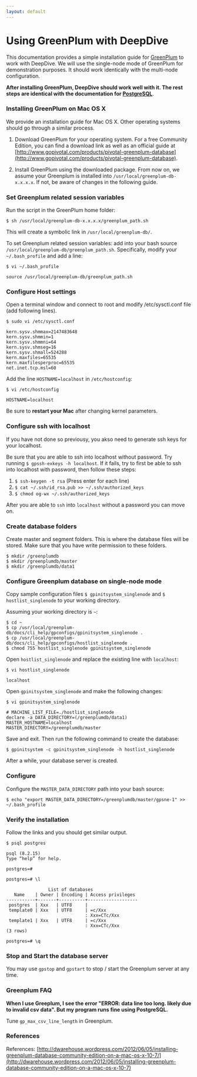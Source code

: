 ```yaml
---
layout: default
---
```


# Using GreenPlum with DeepDive

This documentation provides a simple installation guide for [GreenPlum](http://www.gopivotal.com/products/pivotal-greenplum-database) to work with DeepDive. We will use the single-node mode of GreenPlum for demonstration purposes. It should work identically with the multi-node configuration.

**After installing GreenPlum, DeepDive should work well with it. The rest steps are identical with the documentation for [PostgreSQL](postgresql.html)**.


### Installing GreenPlum on Mac OS X

We provide an installation guide for Mac OS X. Other operating systems should go through a similar process.

1. Download GreenPlum for your operating system. For a free Community Edition, you can find a download link as well as an official guide at [http://www.gopivotal.com/products/pivotal-greenplum-database](http://www.gopivotal.com/products/pivotal-greenplum-database). 

2. Install GreenPlum using the downloaded package.  From now on, we assume your Greenplum is installed into `/usr/local/greenplum-db-x.x.x.x`. If not, be aware of changes in the following guide.

### Set Greenplum related session variables

Run the script in the GreenPlum home folder: 

    $ sh /usr/local/greenplum-db-x.x.x.x/greenplum_path.sh

This will create a symbolic link in `/usr/local/greenplum-db/`.

To set Greenplum related session variables: add into your bash source `/usr/local/greenplum-db/greenplum_path.sh`. Specifically, modify your `~/.bash_profile` and add a line:

    $ vi ~/.bash_profile

    source /usr/local/greenplum-db/greenplum_path.sh


### Configure Host settings

Open a terminal window and connect to root and modify /etc/sysctl.conf file (add following lines).

    $ sudo vi /etc/sysctl.conf

    kern.sysv.shmmax=2147483648
    kern.sysv.shmmin=1
    kern.sysv.shmmni=64
    kern.sysv.shmseg=16
    kern.sysv.shmall=524288
    kern.maxfiles=65535
    kern.maxfilesperproc=65535
    net.inet.tcp.msl=60

Add the line `HOSTNAME=localhost` in `/etc/hostconfig`:

    $ vi /etc/hostconfig

    HOSTNAME=localhost


Be sure to **restart your Mac** after changing kernel parameters.

### Configure ssh with localhost

If you have not done so previousy, you akso need to generate ssh keys for your localhost.

Be sure that you are able to ssh into localhost without password. Try running `$ gpssh-exkeys -h localhost`. If it fails, try to first be able to ssh into localhost with password, then follow these steps:

1. `$ ssh-keygen -t rsa` (Press enter for each line)
2. `$ cat ~/.ssh/id_rsa.pub >> ~/.ssh/authorized_keys`
3. `$ chmod og-wx ~/.ssh/authorized_keys`

After you are able to `ssh` into `localhost` without a password you can move on.

### Create database folders

Create master and segment folders. This is where the database files will
be stored. Make sure that you have write permission to these folders.

    $ mkdir /greenplumdb
    $ mkdir /greenplumdb/master
    $ mkdir /greenplumdb/data1


### Configure Greenplum database on single-node mode

Copy sample configuration files `$ gpinitsystem_singlenode` and `$ hostlist_singlenode` to your working directory.

Assuming your working directory is `~`:

    $ cd ~
    $ cp /usr/local/greenplum-db/docs/cli_help/gpconfigs/gpinitsystem_singlenode .
    $ cp /usr/local/greenplum-db/docs/cli_help/gpconfigs/hostlist_singlenode .
    $ chmod 755 hostlist_singlenode gpinitsystem_singlenode

Open `hostlist_singlenode` and replace the existing line with `localhost`:

    $ vi hostlist_singlenode

    localhost

Open `gpinitsystem_singlenode` and make the following changes:

    $ vi gpinitsystem_singlenode

    # MACHINE_LIST_FILE=./hostlist_singlenode
    declare -a DATA_DIRECTORY=(/greenplumdb/data1)
    MASTER_HOSTNAME=localhost
    MASTER_DIRECTORY=/greenplumdb/master
        
Save and exit. Then run the following command to create the database:

    $ gpinitsystem -c gpinitsystem_singlenode -h hostlist_singlenode

After a while, your database server is created.

### Configure

Configure the `MASTER_DATA_DIRECTORY` path into your bash source:

    $ echo "export MASTER_DATA_DIRECTORY=/greenplumdb/master/gpsne-1" >> ~/.bash_profile


### Verify the installation

Follow the links and you should get similar output.

    $ psql postgres

    psql (8.2.15)
    Type “help” for help.

    postgres=#

    postgres=# \l

                    List of databases
       Name    | Owner | Encoding | Access privileges
    -----------+-------+----------+-------------------
     postgres  | Xxx   | UTF8     |
     template0 | Xxx   | UTF8     | =c/Xxx  
                                  : Xxx=CTc/Xxx  
     template1 | Xxx   | UTF8     | =c/Xxx  
                                  : Xxx=CTc/Xxx  
    (3 rows)

    postgres=# \q

### Stop and Start the database server

You may use `gpstop` and `gpstart` to stop / start the Greenplum server at any time.


### Greenplum FAQ

**When I use Greeplum, I see the error "ERROR: data line too long. likely due to invalid csv data". But my program runs fine using PostgreSQL.**

Tune `gp_max_csv_line_length` in Greenplum.

### References

References: [http://dwarehouse.wordpress.com/2012/06/05/installing-greenplum-database-community-edition-on-a-mac-os-x-10-7/](http://dwarehouse.wordpress.com/2012/06/05/installing-greenplum-database-community-edition-on-a-mac-os-x-10-7)

